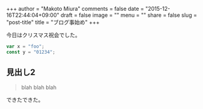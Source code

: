 +++
author = "Makoto Miura"
comments = false
date = "2015-12-16T22:44:04+09:00"
draft = false
image = ""
menu = ""
share = false
slug = "post-title"
title = "ブログ事始め"
+++

今日はクリスマス祝会でした。

```js
var x = "foo";
const y = "01234";
```

## 見出し2

> blah blah blah

できたできた。
